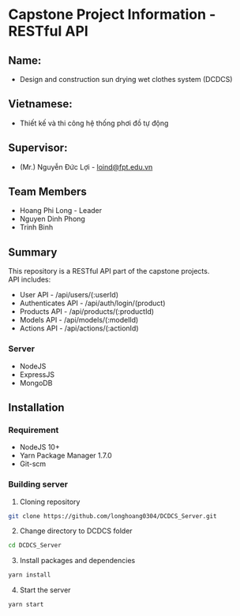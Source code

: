 # Capstone Project Information - RESTful API
## Name:
- Design and construction sun drying wet clothes system (DCDCS)
## Vietnamese:
- Thiết kế và thi công hệ thống phơi đồ tự động
## Supervisor:
- (Mr.) Nguyễn Đức Lợi - loind@fpt.edu.vn
## Team Members
- Hoang Phi Long - Leader
- Nguyen Dinh Phong
- Trinh Binh

## Summary
This repository is a RESTful API part of the capstone projects.
<br />API includes:

* User API - /api/users/(:userId)
* Authenticates API - /api/auth/login/(product)
* Products API - /api/products/(:productId)
* Models API - /api/models/(:modelId)
* Actions API - /api/actions/(:actionId)

### Server
- NodeJS
- ExpressJS
- MongoDB

## Installation
### Requirement
- NodeJS 10+
- Yarn Package Manager 1.7.0
- Git-scm

### Building server
1. Cloning repository
```sh
git clone https://github.com/longhoang0304/DCDCS_Server.git
```
2. Change directory to DCDCS folder
```sh
cd DCDCS_Server
```
3. Install packages and dependencies
```sh
yarn install
```
4. Start the server
```sh
yarn start
```
